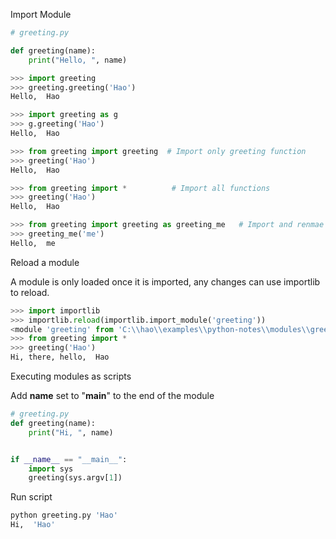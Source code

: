Import Module

```python
# greeting.py

def greeting(name):
    print("Hello, ", name)
```

```python
>>> import greeting
>>> greeting.greeting('Hao')
Hello,  Hao
```
```python
>>> import greeting as g
>>> g.greeting('Hao')
Hello,  Hao
```
```python
>>> from greeting import greeting  # Import only greeting function
>>> greeting('Hao')
Hello,  Hao
```
```python
>>> from greeting import *          # Import all functions
>>> greeting('Hao')
Hello,  Hao
```
```python
>>> from greeting import greeting as greeting_me   # Import and renmae function
>>> greeting_me('me')
Hello,  me
```

Reload a module

A module is only loaded once it is imported, any changes can use importlib to reload.
```python
>>> import importlib
>>> importlib.reload(importlib.import_module('greeting'))
<module 'greeting' from 'C:\\hao\\examples\\python-notes\\modules\\greeting.py'>
>>> from greeting import *
>>> greeting('Hao')
Hi, there, hello,  Hao
```

Executing modules as scripts

Add __name__ set to "__main__" to the end of the module

```python
# greeting.py
def greeting(name):
    print("Hi, ", name)


if __name__ == "__main__":
    import sys
    greeting(sys.argv[1])
```

Run script
```python
python greeting.py 'Hao'
Hi,  'Hao'
```
